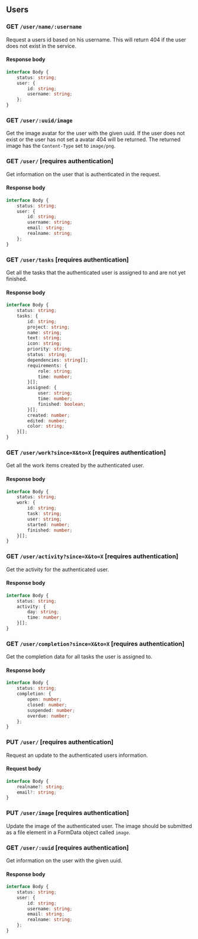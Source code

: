 ## Users

### GET `/user/name/:username`

Request a users id based on his username. This will return 404 if the user does not exist in the
service.

#### Response body

```typescript
interface Body {
    status: string;
    user: {
        id: string;
        username: string;
    };
}
```

### GET `/user/:uuid/image`

Get the image avatar for the user with the given uuid. If the user does not exist or the user has
not set a avatar 404 will be returned. The returned image has the `Content-Type` set to `image/png`.

### GET `/user/` [requires authentication]

Get information on the user that is authenticated in the request.

#### Response body

```typescript
interface Body {
    status: string;
    user: {
        id: string;
        username: string;
        email: string;
        realname: string;
    };
}
```

### GET `/user/tasks` [requires authentication]

Get all the tasks that the authenticated user is assigned to and are not yet finished.

#### Response body

```typescript
interface Body {
    status: string;
    tasks: {
        id: string;
        project: string;
        name: string;
        text: string;
        icon: string;
        priority: string;
        status: string;
        dependencies: string[];
        requirements: {
            role: string;
            time: number;
        }[];
        assigned: {
            user: string;
            time: number;
            finished: boolean;
        }[];
        created: number;
        edited: number;
        color: string;
    }[];
}
```

### GET `/user/work?since=X&to=X` [requires authentication]

Get all the work items created by the authenticated user.

#### Response body

```typescript
interface Body {
    status: string;
    work: {
        id: string;
        task: string;
        user: string;
        started: number;
        finished: number;
    }[];
}
```

### GET `/user/activity?since=X&to=X` [requires authentication]

Get the activity for the authenticated user.

#### Response body

```typescript
interface Body {
    status: string;
    activity: {
        day: string;
        time: number;
    }[];
}
```

### GET `/user/completion?since=X&to=X` [requires authentication]

Get the completion data for all tasks the user is assigned to.

#### Response body

```typescript
interface Body {
    status: string;
    completion: {
        open: number;
        closed: number;
        suspended: number;
        overdue: number;
    };
}
```

### PUT `/user/` [requires authentication]

Request an update to the authenticated users information.

#### Request body

```typescript
interface Body {
    realname?: string;
    email?: string;
}
```

### PUT `/user/image` [requires authentication]

Update the image of the authenticated user. The image should be submitted as a file element in a
FormData object called `image`.

### GET `/user/:uuid` [requires authentication]

Get information on the user with the given uuid.

#### Response body

```typescript
interface Body {
    status: string;
    user: {
        id: string;
        username: string;
        email: string;
        realname: string;
    };
}
```

